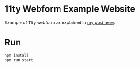# 11ty Webform Example Website

Example of 11ty webform as explained in [my post here](https://flpy.link/2024-11-24-simple-11ty-webforms).

# Run

```bash
npm install
npm run start
```

